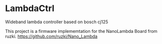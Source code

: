 # LambdaCtrl
Wideband lambda controller based on bosch cj125



This project is a firmware implememtation for the NanoLambda Board from ruzki.
https://github.com/ruzki/Nano_Lambda





